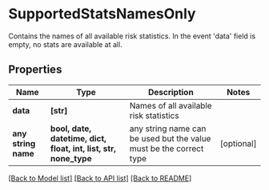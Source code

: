 # SupportedStatsNamesOnly

Contains the names of all available risk statistics. In the event 'data' field is empty, no stats are available at all.

## Properties
Name | Type | Description | Notes
------------ | ------------- | ------------- | -------------
**data** | **[str]** | Names of all available risk statistics | 
**any string name** | **bool, date, datetime, dict, float, int, list, str, none_type** | any string name can be used but the value must be the correct type | [optional]

[[Back to Model list]](../README.md#documentation-for-models) [[Back to API list]](../README.md#documentation-for-api-endpoints) [[Back to README]](../README.md)


